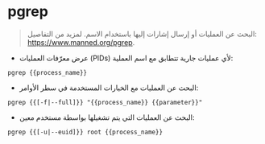 # pgrep

> البحث عن العمليات أو إرسال إشارات إليها باستخدام الاسم.
> لمزيد من التفاصيل: <https://www.manned.org/pgrep>.

- عرض معرّفات العمليات (PIDs) لأي عمليات جارية تتطابق مع اسم العملية:

`pgrep {{process_name}}`

- البحث عن العمليات مع الخيارات المستخدمة في سطر الأوامر:

`pgrep {{[-f|--full]}} "{{process_name}} {{parameter}}"`

- البحث عن العمليات التي يتم تشغيلها بواسطة مستخدم معين:

`pgrep {{[-u|--euid]}} root {{process_name}}`
